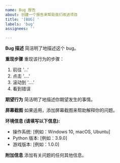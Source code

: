 ```yaml
---
name: Bug 报告
about: 创建一个报告来帮助我们改进项目
title: '[BUG] '
labels: 'bug'
assignees: ''

---
```


**Bug 描述**
简洁明了地描述这个 bug。

**重现步骤**
重现该行为的步骤：
1. 前往 '...'
2. 点击 '....'
3. 滚动到 '....'
4. 看到错误

**期望行为**
简洁明了地描述你期望发生的事情。

**屏幕截图**
如果适用，添加屏幕截图来帮助解释你的问题。

**环境信息 (请填写以下信息):**
 - 操作系统: [例如：Windows 10, macOS, Ubuntu]
 - Python 版本: [例如：3.9.0]
 - 游戏版本: [例如：1.0.0]

**附加信息**
添加有关问题的任何其他信息。